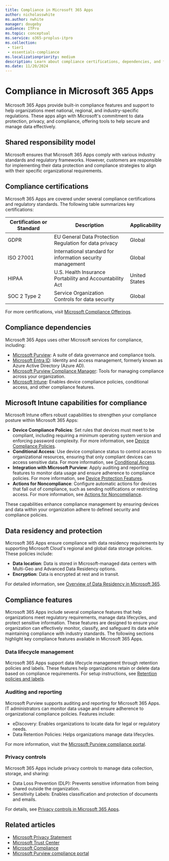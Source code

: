 ```yaml
---
title: Compliance in Microsoft 365 Apps
author: nicholasswhite
ms.author: nwhite
manager: dougeby
audience: ITPro
ms.topic: conceptual
ms.service: o365-proplus-itpro
ms.collection: 
 - tier1
 - essentials-compliance
ms.localizationpriority: medium
description: Learn about compliance certifications, dependencies, and features in Microsoft 365 Apps supporting data protection and regulatory requirements.
ms.date: 11/20/2024
---
```


# Compliance in Microsoft 365 Apps

Microsoft 365 Apps provide built-in compliance features and support to help organizations meet national, regional, and industry-specific regulations. These apps align with Microsoft's commitment to data protection, privacy, and compliance, offering tools to help secure and manage data effectively.

## Shared responsibility model

Microsoft ensures that Microsoft 365 Apps comply with various industry standards and regulatory frameworks. However, customers are responsible for implementing their data protection and compliance strategies to align with their specific organizational requirements.

## Compliance certifications

Microsoft 365 Apps are covered under several compliance certifications and regulatory standards. The following table summarizes key certifications:

| Certification or Standard | Description | Applicability |
|---------------------------|-------------|---------------|
| GDPR                      | EU General Data Protection Regulation for data privacy | Global |
| ISO 27001                 | International standard for information security management | Global |
| HIPAA                     | U.S. Health Insurance Portability and Accountability Act | United States |
| SOC 2 Type 2              | Service Organization Controls for data security | Global |

For more certifications, visit [Microsoft Compliance Offerings](/compliance/regulatory/offering-home).

## Compliance dependencies

Microsoft 365 Apps uses other Microsoft services for compliance, including:

- [Microsoft Purview](/purview/purview): A suite of data governance and compliance tools.
- [Microsoft Entra ID](/entra/fundamentals/whatis): Identity and access management, formerly known as Azure Active Directory (Azure AD).
- [Microsoft Purview Compliance Manager](/purview/compliance-manager): Tools for managing compliance across your organization.
- [Microsoft Intune](/mem): Enables device compliance policies, conditional access, and other compliance features.

## Microsoft Intune capabilities for compliance

Microsoft Intune offers robust capabilities to strengthen your compliance posture within Microsoft 365 Apps:

- **Device Compliance Policies**: Set rules that devices must meet to be compliant, including requiring a minimum operating system version and enforcing password complexity. For more information, see [Device Compliance Policies](/mem/intune/protect/device-compliance-get-started).
- **Conditional Access**: Use device compliance status to control access to organizational resources, ensuring that only compliant devices can access sensitive data. For more information, see [Conditional Access](/mem/intune/protect/conditional-access).
- **Integration with Microsoft Purview**: Apply auditing and reporting features to monitor data usage and ensure adherence to compliance policies. For more information, see [Device Protection Features](/mem/intune/protect/device-protect).
- **Actions for Noncompliance**: Configure automatic actions for devices that fall out of compliance, such as sending notifications or restricting access. For more information, see [Actions for Noncompliance](/mem/intune/protect/actions-for-noncompliance).

These capabilities enhance compliance management by ensuring devices and data within your organization adhere to defined security and compliance policies.

## Data residency and protection

Microsoft 365 Apps ensure compliance with data residency requirements by supporting Microsoft Cloud's regional and global data storage policies. These policies include:

- **Data location**: Data is stored in Microsoft-managed data centers with Multi-Geo and Advanced Data Residency options.
- **Encryption**: Data is encrypted at rest and in transit.

For detailed information, see [Overview of Data Residency in Microsoft 365](/microsoft-365/enterprise/m365-dr-overview#overview-of-data-residency).

## Compliance features

Microsoft 365 Apps include several compliance features that help organizations meet regulatory requirements, manage data lifecycles, and protect sensitive information. These features are designed to ensure your organization can effectively monitor, classify, and safeguard its data while maintaining compliance with industry standards. The following sections highlight key compliance features available in Microsoft 365 Apps.

### Data lifecycle management

Microsoft 365 Apps support data lifecycle management through retention policies and labels. These features help organizations retain or delete data based on compliance requirements. For setup instructions, see [Retention policies and labels](/microsoft-365/compliance/retention).

### Auditing and reporting

Microsoft Purview supports auditing and reporting for Microsoft 365 Apps. IT administrators can monitor data usage and ensure adherence to organizational compliance policies. Features include:

- eDiscovery: Enables organizations to locate data for legal or regulatory needs.
- Data Retention Policies: Helps organizations manage data lifecycles.

For more information, visit the [Microsoft Purview compliance portal](/compliance).

### Privacy controls

Microsoft 365 Apps include privacy controls to manage data collection, storage, and sharing:

- Data Loss Prevention (DLP): Prevents sensitive information from being shared outside the organization.
- Sensitivity Labels: Enables classification and protection of documents and emails.

For details, see [Privacy controls in Microsoft 365 Apps](/deployoffice/privacy/overview-privacy-controls).

## Related articles

- [Microsoft Privacy Statement](https://privacy.microsoft.com/privacystatement)
- [Microsoft Trust Center](https://www.microsoft.com/trust-center)
- [Microsoft Compliance](/compliance)
- [Microsoft Purview compliance portal](https://compliance.microsoft.com)
